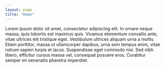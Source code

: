 ```yaml
---
layout: page
title: "Home"
---
```

Lorem ipsum dolor sit amet, consectetur adipiscing elit. In ornare neque massa, quis lobortis est maximus quis. Vivamus elementum convallis ante, vitae ultrices elit tristique eget. Vestibulum ultrices aliquam urna a mollis. Etiam porttitor, massa ut ullamcorper dapibus, urna sem tempus enim, vitae rutrum sapien turpis et lacus. Suspendisse eget commodo nisi. Sed nibh libero, efficitur cursus massa vel, consequat posuere eros. Curabitur semper mi venenatis pharetra imperdiet.